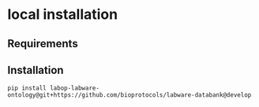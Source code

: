 # local installation

## Requirements

## Installation

    pip install labop-labware-ontology@git+https://github.com/bioprotocols/labware-databank@develop